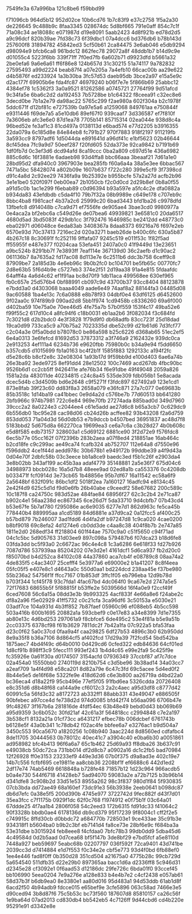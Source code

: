 7549fe3a
67a996ba
121c8be6
f59bbd99

f71096cb
964d5b12
952d02ce
10b6cd76
1b7c83f9
e37c2758
1f5a2a30
de226645
9c488b9c
8faa3345
028674dc
5d8bf665
791e0aff
854c7c1f
71a08c34
ae18088c
e071987d
d19e8091
5aab2423
4d8f921b
ed78d2d5
a9c96dcf
820b39ae
7fd38c73
6f39dbc1
07a4dcc6
bd376db6
b78b143d
257600f8
31894782
45842ed3
5cf50b61
2ca84475
3e6ab046
e5db9294
d98094e9
bfcb6ca8
961bdc12
862fec78
29072a8f
48ddb1b7
b14d9c9e
d01055c4
5223f6bb
339f71ff
7f0ed7fb
6a602b71
d9923dfd
b5661a32
2be0efa6
9a6e6a61
ff6f86e8
124b657d
31c30215
51a74117
9a782832
27595493
a99d2224
beab87f4
a07e205a
7a4efb10
66cac00b
aa29e622
d4b5876f
ed233924
1a3b30ba
3fc57d53
daeb95db
3bce2a97
e15a5e9c
d2ac177f
69905b6e
fda4fc87
46979240
b06f7e7e
5f866b69
25abbc12
4384ef78
1c5362f3
3a0a9521
81262586
a0745721
27764f99
9d51afcd
9c34fa5e
6ba6c2d2
da192453
7b5728be
b1c64322
f8ceea91
c32ec8e6
3decd0be
7b1a2e79
da98ac22
5765c299
f2ae980a
602f304a
b2c1978f
5ddc671f
d12bf81c
e727539b
0a97e5a6
a1259068
849761aa
e750844f
e9311446
f69de7a5
a5e10db6
89ef67f0
939caaf7
3d336587
ef7f810f
7a3606eb
afc3e6e0
87d1ea78
7705b141
85715314
02ea044e
938d8c4a
96bed52e
fe3af1c3
81cd497a
0138113d
e6bad574
e77d2205
b3916355
22da079a
6c185d8e
84e84eb8
fc791b27
970f7883
918f2197
911219fb
3a593cc9
8797adf6
1d5044da
e891641d
a96df41c
e1bf5623
02b46644
8cf45dea
7fc9a9d7
50eef287
f20fd605
52da373e
92ca9842
b7191b69
1df0fb7d
0c3ef3d6
dcd94afd
8ca19ccc
0ba2a809
c697d51e
436a6982
885c6d6c
16f3881e
6adaeb98
93d4ffa8
bbc66aaa
3beaaf21
7d61a1e0
28bd95d2
dfa940c0
3967903e
bea285fb
f60a6a4a
38a5e3ee
6bbac567
7471a5bc
58428074
a802b09e
1607b637
f722c280
399e5cf9
3f7398cd
d91c4a8d
2c92ee29
7436fa9a
9b25392e
b955bcfe
57a2a27d
acfb2b96
3e1e1be0
520f097f
0eb00ea7
2b1050cb
f2c0d0cd
2d29b8ef
0b8a0f55
a91d5c0b
1ac1e299
f6ebab89
c0d96394
b93a597e
a5fc4c2e
dfa0882a
b934da83
43efdbdb
c5da4f10
79b7f32a
08b9989e
c649e178
c707eb9c
8bbc4ba8
f981cacf
4b37a2c6
25999c20
6bad3443
bfd1ba26
c9978dfd
13fbefc8
d914048b
c7ca9d71
ef7556fe
de905ae4
3bae3cd0
9980977a
0e4aca2a
bf2ebc6a
c549d26e
de07bea6
49939821
3e6581c0
20da6517
4680d5ad
3bd5083f
429db1cc
3f792476
1646985c
be2412dd
e48773c0
eba02971
d06048ce
6eda83ab
3408367a
8daa8373
69216a76
f697e2eb
6570e93d
70c37413
7216ec2d
020a3271
baeb26de
b400c6fc
630a5b87
4b267c18
8c30691f
fc252116
9ffafa07
9245c519
e011f53c
1f82f5ad
ff55955f
e487e377
f0204caa
53efa451
2407a0c0
41f9449d
13e23651
a9bc524b
8291bb7f
7e3893ff
7eaf114e
367139d0
36c2aefb
d1c90ac2
061136b7
8a7635a2
fd17ac08
8d113e7e
6c2511b6
ddc3b758
6ceff9c8
87909be7
2a185d3b
4e6eb96c
9b0b2fc0
bc104701
be5fb65c
00770fc7
2d8e63b5
5f6d4b9e
c5727eb3
374e2f51
2d19aa38
91a4e815
5fdaafdc
64afff4a
4a6d4c62
ef1f91aa
bc8d70f9
1db11aca
499568ee
630ef965
fb0c657e
25d576b4
0bf88991
cb097c9d
43700b37
93cc8404
88123878
e7bdd3a0
d4303068
baaa4049
aade6e49
74aaf8a2
88144fa3
04485d08
9ac60588
1ba4e13c
7c6a0888
e8b78f93
04dbf0e4
63df6125
d6452600
9f02aa0c
974f89b9
090ad2d8
5bb1f974
1cd9458b
c8336260
69a6f000
d402ba59
10e75a0e
70ee46d5
4fe75a7b
57b0f559
153f4c17
49ba52e6
f99f55c2
617d10c4
a8fc94f6
c18b0031
eb1aa2b6
3f082034
f3c684fd
7c3021d8
d2b2bdc0
4e3f3828
1f79d9f0
db68adfb
83cc723f
25d18dad
19ca0d99
733ca5c9
a70b75a2
7023335d
dbe52c99
d21b61d6
7d3fcf77
c2c04a3e
0f5a0bdd
b78078c0
be86a598
b25c6226
d368ab65
51ec2ef5
6e4a0313
3e6fefcd
81692d53
37873312
a3f746a9
2162432e
939dc0ca
2e913253
4ef111a4
6234b736
e9620fbb
75980b0c
b34a9e94
f5dd6650
b357cdb5
d1015699
fb1a0163
bc4f2b1f
1585f883
1292133c
a194f2fc
d5e28c6b
b8cf2e8c
32e08304
1a93b17d
9f59bb9d
e100d403
6ae6a74b
26e3ba92
3ede9725
8ef91dd4
28e12502
100c7469
acd267db
4fbc90bc
9526b6d1
cc2cb5ff
9426411e
afe76b34
f6e91dbe
49f49048
2059a826
1581a2da
483011de
40234815
c24c8a45
535de309
fdb056b1
5e8acada
dcec5d4b
c3d4509b
bd6e2648
c9f5271f
f3fdc897
627492a9
123e1cd1
873e8fab
39f23c60
dd83f8a3
2658a079
e36fc871
27a7c077
0e69683b
85b3518c
1d14ba19
ca41bbec
0e9d4a2d
c576be7b
77d60513
bb641280
2bfb966c
974b7981
722c6e84
969e70fb
27274ada
885bad0d
349d7960
39ccc2a2
8a0224e3
c2044ee4
c61e5add
ae27d6c8
b65a3cb7
0c629dc9
6b556db0
1bc95e28
cac98d06
cb24d26b
acffee82
93b43208
f2a6d759
853dd053
71a04d3d
56d0db53
e7b9dccb
b4507bed
36951837
ac48d7f8
5183bbd2
5d675d8a
662270ca
19699ea3
ce6a7c6a
c3b28d27
4b0b608c
e5d8f585
edb73157
328603a1
c5d69122
6881ce90
3f2d72e9
f576fdc8
6ec5b77e
05cc162f
07f2396b
283b2aea
a07f8ed4
218851ae
16ab464c
b2cd18fe
c9c299ac
ae49ca74
fcafb324
ab752707
112e64a8
d7550e96
f596ddb2
4ce1f44d
aedd978c
30b678b1
e949172b
99ddbe39
a4f9d43a
0d04e70f
2dbfc58b
03c3eece
bb1a8ce9
baedc3ed
f5b1c26f
e2903da4
3e8b02bb
343af199
ac45b3aa
adaf4779
35148881
2a5e36f7
675d04c6
34988973
bbcb028c
16a5d7b8
48eee9ad
02ed8a1b
ca553376
0c4208db
b033471f
fcf0914d
3e73cb65
1b48856e
95b7df67
16a11542
ec58a6f9
2a5648bf
632f091c
86bc1df2
5018f2ea
7a160127
16adfc94
e8134c45
2e42f4d9
625c5d1d
f9d0e6fb
26b40abe
c9ceedf2
58e67682
200c589c
10c187f8
ca24750c
983d52ae
484fae84
68956f27
62c3c2b4
2e71ca87
b902c4e1
56aa238d
ec867345
6ce26d7f
5da33710
9d4cbfb7
07b43cd4
b53e67fe
5b7af780
f295086e
ac6e9035
6277e7d1
862d963c
fe5ca45b
778440b4
889995aa
a1cd5189
84d6881e
a37d9ca2
0a12fcc5
af400c25
b57bd879
7b246007
3ad1fdd6
4d4fa2df
b97247d8
1c9ca020
4cae0200
b8bf9018
69c8efa2
4d1274e6
cb0dd3de
c4aa8c38
404f8b7b
2e747a85
1811e2d0
268edf34
ff218804
601f44ae
7570c9a0
c51f5650
c94f71ad
04c1c5bc
5d905763
31d03ee9
897c098a
579487b6
f07dca23
b18d6fe8
03fda3dd
bc5f93a0
2c6672ac
96c4e4c8
1c3a6286
6e618f33
fd27b926
7087d786
537939aa
85204202
07e3d2e1
4161dcf1
5d6ca937
fb2d20c0
f85070bd
b4d252ca
84102c08
44a37860
aca7cb4f
e08789c8
08aa74a2
4de835f5
c4ac3407
25cefff4
5e3977a6
e69000e2
b1a41207
8c8f4eea
05fc05f5
e407e8c1
d4643a0c
550d0aa1
bd224dcd
238aa45e
f37be980
55b236a2
54756f1f
ffcc7167
01b853df
3ffc1f05
eb796eba
12d9b78d
b703f344
1cf45f78
93c7fda1
4fac67bd
4dc064f0
9ca67e2d
2747a5e5
72f17683
68655b5f
5f88815f
b53ffe2e
5039566d
16f4a0e9
f2ccf49f
6ced7608
56c6a15a
08dd3e3b
9b993325
4acf833f
4e66a8e6
f24abe2c
df8a2a96
f5e02929
41ff5732
c0c21cfa
3ca96df6
3c50153a
e5030e21
03adf7ce
104a931d
4b3ff852
7b87faef
05960c96
ef088eb5
4b5cc598
503a416b
600b1695
20882a1a
593cbef9
c0e17e83
a34e8399
7d1e7355
ab80e13c
4d6bd253
297061a9
f8cbfce5
6de495c2
53e4f81a
b5e9a51b
2cc03375
6378cf98
f61b3629
7811dc2f
7b42a1fa
07c922a5
bfa53faa
d23c0f62
5a0c37cd
0faa9a4f
caa29825
6df27b53
4896c3b0
62b950dd
8e9a35f8
b36a7106
8d864cf5
af402fcd
17d29a39
7f2fcd54
5bd542ba
1875aec7
4bd4f49c
d64b0010
0d429cd6
0cfed322
edb84636
64cf01ed
1d8cf91b
898ff3c9
5fecc111
993ef243
1b4d4c65
e99e2fa9
5c425f9e
fc35926e
0a61f30a
d0174507
3154acfd
07936349
37ccbf87
af7c7dce
02a454a0
15550bb0
2740119d
8210b754
c3d5be96
3b38ad14
34a03cc7
a2eaf709
1a4f4d98
e58ca201
8d82a79e
6c47c3fd
69c5acee
5d4ed0f2
8b44e5e5
de16f68e
5322fe9e
418d62d6
c6e3b800
aa26719a
d4bd22a0
bc36eca4
d18a22f9
95cb496e
77ef5f05
91fbd6ea
5326cdda
20726408
e8c351d6
d8b48f68
ca144a9e
cf6012c3
2a2c4aec
a95d3df8
c8777d42
60991c5a
56fd3c32
a8172723
ab332ff1
88abb331
43e49047
e886505f
90bfebec
a97cce4d
fe738d2d
974d0085
bfd42f74
b56aa096
6706b47e
9fc48267
3f167b6a
281816de
4fdf54ec
63b48e49
bebd0d43
bb069b69
a95d9359
3c6b052c
30fd21af
42c61a3f
564818cc
c2994848
c7e2a197
3b538cf1
8132a21a
01cf73cc
a6431217
efbec78b
006dcbef
6761743b
b6128e5f
43a0b341
1c78db42
f02ac4fe
bbfee6a7
e3276ac1
b9d504a7
3450c553
90ca5670
a1820256
1c08b940
3aac224d
8d8560ed
cdfafbc4
8de11705
30444563
0b78012c
40ec41c7
a3904c40
e0ba6b30
a0051861
ad958982
bfc4b413
96f6a6a7
65c1b462
25d69a93
ff8dba26
3b637c91
e49038cb
50dc72ca
731bb014
df2d8cb7
a0902a16
dc1c2fb5
bad70984
12f26928
ff0e3153
23233ef9
449e3d36
07b0f375
d9a8ad3e
402c19e7
14b7c556
fcfbf695
ce19811e
aa8cbb36
2208bf1f
ef6688c6
442d1ed2
2df17e74
74ab5469
6618848a
b728fe48
71857b12
1d23c964
966acdb5
b0a4e730
544f6718
41428eb7
5ad94070
59083a2e
a72b7125
b3b96b14
d341dfe8
3c908b2d
33d51e53
8955a262
98c3f837
980d1f84
5f930835
07cb3bda
dd72ae49
68a160ef
73dc91e3
56b3938e
2eeb0641
b098dc87
db6d7efc
0a38e5f5
200d390b
4745e977
3722742d
9fec882f
d43f7d01
35ea3fcc
c7f1175b
0929f1dc
62f0c768
f1974912
e0f75b1f
03c64a01
67ddde25
4f7aa1b4
2806f058
54c2eed3
172b6315
fd91dc33
f41064c2
90f3328b
bbdb0ae4
6178136d
db9cd379
95f17239
9f8004c1
cff2f2e5
c749915c
8ffd30cb
d0bbdc72
a684770b
728503e1
9ce433ae
35c91b3e
934318f1
b5604ba0
b9b2c3bf
eb7141d4
fa8ce73e
28bf6e9c
f684ba3a
53e31dbe
b3015924
feb8eee8
f4cfdaa0
7bfc78b3
99db0dd9
5dba45d6
4c49584d
0d2b5aad
0d7cea68
bf5f147b
3de8bf29
e7bd5fcf
a5e8110d
7448a927
beb59697
5eabc68b
02207797
036f592f
72ca9401
43d741be
2039cc3d
d7414884
e1d7f553
f0c34e2e
cbf5e773
93d4f0bd
6fb88ef0
1ee4e446
fad8f0ff
0b350d28
351cd504
a21675a0
4775b28c
99cb729d
5a654540
511dfb35
d22e29b0
897365aa
bacc1d6a
d2336ff8
5c946d31
d2345e28
cf3092e1
0f6aad53
d12186dc
29fe726c
6bda01f0
93ccef45
bb106990
5eea0204
7e9a276e
a128e833
b4e4b7e2
c4cf2438
e057ab61
58d37b3f
b6db9ea0
8e3380e1
aa80d016
95d483a1
94d53ddb
61ab1d8f
6acd2f50
4b94adb9
fdcce015
e65bef9e
3cfe5896
063c58ad
7466e3e5
d90ced94
3b8d87f6
75c5b53c
bc73f560
187607d8
85810157
ca26c56f
1e9ba64d
07ad2013
cd830db4
bb542eb5
4c7126ff
9d44cbd6
cd4b220e
95291e91
d3342e8e